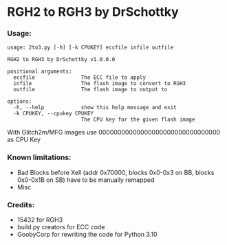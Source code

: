 # RGH2 to RGH3 by DrSchottky

### Usage:
```
usage: 2to3.py [-h] [-k CPUKEY] eccfile infile outfile

RGH2 to RGH3 by DrSchottky v1.0.0.0

positional arguments:
  eccfile               The ECC file to apply
  infile                The flash image to convert to RGH3
  outfile               The flash image to output to

options:
  -h, --help            show this help message and exit
  -k CPUKEY, --cpukey CPUKEY
                        The CPU key for the given flash image
```
With Glitch2m/MFG images use 00000000000000000000000000000000 as CPU Key  

### Known limitations:
- Bad Blocks before Xell (addr 0x70000, blocks 0x0-0x3 on BB, blocks 0x0-0x1B on SB) have to be manually remapped
- Misc

### Credits:
- 15432 for RGH3
- build.py creators for ECC code
- GoobyCorp for rewriting the code for Python 3.10